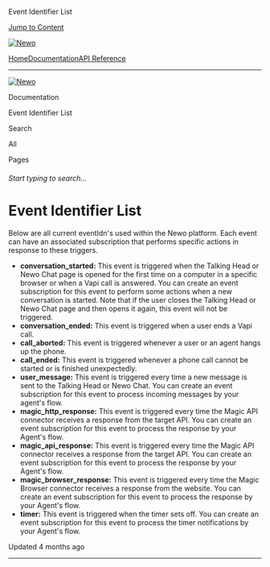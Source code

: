 Event Identifier List

[Jump to Content](#content)

[![Newo](https://files.readme.io/895bdeef8322f081f6d0f4507a17e414930dfddfddf1de452f458dc00698ca84-small-svgviewer-png-output_9.png)](/)

[Home](/)[Documentation](index.md)[API Reference](/reference)

* * *

[![Newo](https://files.readme.io/895bdeef8322f081f6d0f4507a17e414930dfddfddf1de452f458dc00698ca84-small-svgviewer-png-output_9.png)](/)

Documentation

Event Identifier List

Search

All

Pages

###### Start typing to search…

# Event Identifier List

Below are all current eventIdn's used within the Newo platform. Each event can have an associated subscription that performs specific actions in response to these triggers.

*   **conversation\_started:** This event is triggered when the Talking Head or Newo Chat page is opened for the first time on a computer in a specific browser or when a Vapi call is answered. You can create an event subscription for this event to perform some actions when a new conversation is started. Note that if the user closes the Talking Head or Newo Chat page and then opens it again, this event will not be triggered.
*   **conversation\_ended:** This event is triggered when a user ends a Vapi call.
*   **call\_aborted:** This event is triggered whenever a user or an agent hangs up the phone.
*   **call\_ended:** This event is triggered whenever a phone call cannot be started or is finished unexpectedly.
*   **user\_message:** This event is triggered every time a new message is sent to the Talking Head or Newo Chat. You can create an event subscription for this event to process incoming messages by your agent's flow.
*   **magic\_http\_response:** This event is triggered every time the Magic API connector receives a response from the target API. You can create an event subscription for this event to process the response by your Agent's flow.
*   **magic\_api\_response:** This event is triggered every time the Magic API connector receives a response from the target API. You can create an event subscription for this event to process the response by your Agent's flow.
*   **magic\_browser\_response:** This event is triggered every time the Magic Browser connector receives a response from the website. You can create an event subscription for this event to process the response by your Agent's flow.
*   **timer:** This event is triggered when the timer sets off. You can create an event subscription for this event to process the timer notifications by your Agent's flow.

Updated 4 months ago

* * *
